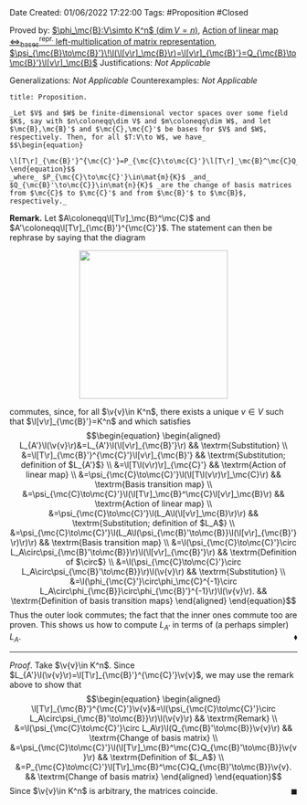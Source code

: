 <br />
<br />

Date Created: 01/06/2022 17:22:00
Tags: #Proposition #Closed

Proved by: [$\phi_\mc{B}:V\simto K^n$ ($\dim V=n$)](Linear%20isomorphism%20between%20finite-dim%20vector%20spaces%20and%20tuple%20spaces.md), [Action of linear map $\Leftrightarrow^\textrm{repr.}_\textrm{bases}$ left-multiplication of matrix representation](Action%20of%20linear%20map%20repr%20under%20basis%20left-multiplication%20of%20matrix%20representation.md), [$\psi_{\mc{B}\to\mc{B}'}\!\l(\l[v\r]_\mc{B}\r)=\l[v\r]_{\mc{B}'}=Q_{\mc{B}\to\mc{B}'}\l[v\r]_\mc{B}$](Basis%20transition%20map%20acts%20as%20left-multiplication%20by%20change%20of%20basis%20matrix.md)
Justifications: _Not Applicable_

Generalizations: _Not Applicable_
Counterexamples: _Not Applicable_

``` ad-Proposition
title: Proposition.

_Let $V$ and $W$ be finite-dimensional vector spaces over some field $K$, say with $n\coloneqq\dim V$ and $m\coloneqq\dim W$, and let $\mc{B},\mc{B}'$ and $\mc{C},\mc{C}'$ be bases for $V$ and $W$, respectively. Then, for all $T:V\to W$, we have_
$$\begin{equation}
    \l[T\r]_{\mc{B}'}^{\mc{C}'}=P_{\mc{C}\to\mc{C}'}\l[T\r]_\mc{B}^\mc{C}Q_{\mc{B}'\to\mc{B}},
\end{equation}$$
_where_ $P_{\mc{C}\to\mc{C}'}\in\mat{m}{K}$ _and_ $Q_{\mc{B}'\to\mc{C}}\in\mat{n}{K}$ _are the change of basis matrices from $\mc{C}$ to $\mc{C}'$ and from $\mc{B}'$ to $\mc{B}$, respectively._

```

**Remark.** Let $A\coloneqq\l[T\r]_\mc{B}^\mc{C}$ and $A'\coloneqq\l[T\r]_{\mc{B}'}^{\mc{C}'}$. The statement can then be rephrase by saying that the diagram

<center><img src="https://raw.githubusercontent.com/zhaoshenzhai/MathWiki/master/Images/2022-06-01_174406/image.svg", width=260></center>

commutes, since, for all $\v{v}\in K^n$, there exists a unique $v\in V$ such that $\l[v\r]_{\mc{B}'}=K^n$ and which satisfies
$$\begin{equation}
    \begin{aligned}
        L_{A'}\l(\v{v}\r)&=L_{A'}\l(\l[v\r]_{\mc{B}'}\r) && \textrm{Substitution} \\
        &=\l[T\r]_{\mc{B}'}^{\mc{C}'}\l[v\r]_{\mc{B}'} && \textrm{Substitution; definition of $L_{A'}$} \\
        &=\l[T\l(v\r)\r]_{\mc{C}'} && \textrm{Action of linear map} \\
        &=\psi_{\mc{C}\to\mc{C}'}\l(\l[T\l(v\r)\r]_\mc{C}\r) && \textrm{Basis transition map} \\
        &=\psi_{\mc{C}\to\mc{C}'}\l(\l[T\r]_\mc{B}^\mc{C}\l[v\r]_\mc{B}\r) && \textrm{Action of linear map} \\
        &=\psi_{\mc{C}\to\mc{C}'}\l(L_A\l(\l[v\r]_\mc{B}\r)\r) && \textrm{Substitution; definition of $L_A$} \\
        &=\psi_{\mc{C}\to\mc{C}'}\l(L_A\l(\psi_{\mc{B}'\to\mc{B}}\l(\l[v\r]_{\mc{B}'}\r)\r)\r) && \textrm{Basis transition map} \\
        &=\l(\psi_{\mc{C}\to\mc{C}'}\circ L_A\circ\psi_{\mc{B}'\to\mc{B}}\r)\l(\l[v\r]_{\mc{B}'}\r) && \textrm{Definition of $\circ$} \\
        &=\l(\psi_{\mc{C}\to\mc{C}'}\circ L_A\circ\psi_{\mc{B}'\to\mc{B}}\r)\l(\v{v}\r) && \textrm{Substitution} \\
        &=\l(\phi_{\mc{C}'}\circ\phi_\mc{C}^{-1}\circ L_A\circ\phi_{\mc{B}}\circ\phi_{\mc{B}'}^{-1}\r)\l(\v{v}\r). && \textrm{Definition of basis transition maps}
    \end{aligned}
\end{equation}$$
Thus the outer look commutes; the fact that the inner ones commute too are proven. This shows us how to compute $L_{A'}$ in terms of (a perhaps simpler) $L_A$.<span style="float:right;">$\blacklozenge$</span>

---

_Proof_. Take $\v{v}\in K^n$. Since $L_{A'}\l(\v{v}\r)=\l[T\r]_{\mc{B}'}^{\mc{C}'}\v{v}$, we may use the remark above to show that
$$\begin{equation}
    \begin{aligned}
        \l[T\r]_{\mc{B}'}^{\mc{C}'}\v{v}&=\l(\psi_{\mc{C}\to\mc{C}'}\circ L_A\circ\psi_{\mc{B}'\to\mc{B}}\r)\l(\v{v}\r) && \textrm{Remark} \\
        &=\l(\psi_{\mc{C}\to\mc{C}'}\circ L_A\r)\l(Q_{\mc{B}'\to\mc{B}}\v{v}\r) && \textrm{Change of basis matrix} \\
        &=\psi_{\mc{C}\to\mc{C}'}\l(\l[T\r]_\mc{B}^\mc{C}Q_{\mc{B}'\to\mc{B}}\v{v}\r) && \textrm{Definition of $L_A$} \\
        &=P_{\mc{C}\to\mc{C}'}\l[T\r]_\mc{B}^\mc{C}Q_{\mc{B}'\to\mc{B}}\v{v}. && \textrm{Change of basis matrix}
    \end{aligned}
\end{equation}$$
Since $\v{v}\in K^n$ is arbitrary, the matrices coincide.<span style="float:right;">$\blacksquare$</span>
